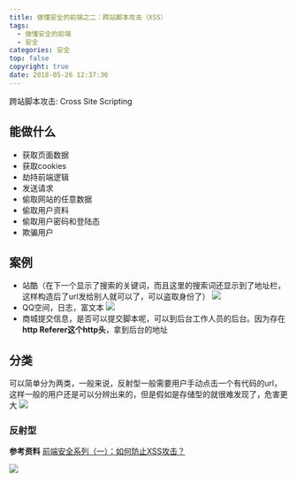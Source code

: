 ```yaml
---
title: 做懂安全的前端之二：跨站脚本攻击（XSS）
tags:
  - 做懂安全的前端
  - 安全
categories: 安全
top: false
copyright: true
date: 2018-05-26 12:37:36
---
```

跨站脚本攻击: Cross Site Scripting
<!--more-->
## 能做什么
* 获取页面数据
* 获取cookies
* 劫持前端逻辑
* 发送请求
* 偷取网站的任意数据
* 偷取用户资料
* 偷取用户密码和登陆态
* 欺骗用户

## 案例
* 站酷（在下一个显示了搜索的关键词，而且这里的搜索词还显示到了地址栏，这样构造后了url发给别人就可以了，可以盗取身份了）
![](http://static.zhyjor.com/201805271024_291.png)
* QQ空间，日志，富文本
![](http://static.zhyjor.com/201805271035_835.png)
* 商城提交信息，是否可以提交脚本呢，可以到后台工作人员的后台。因为存在**http Referer这个http头**，拿到后台的地址

## 分类
可以简单分为两类，一般来说，反射型一般需要用户手动点击一个有代码的url，这样一般的用户还是可以分辨出来的，但是假如是存储型的就很难发现了，危害更大
![](http://static.zhyjor.com/201805271043_989.png)
### 反射型


**参考资料**
[前端安全系列（一）：如何防止XSS攻击？](https://juejin.im/post/5bad9140e51d450e935c6d64)

![](http://static.zhyjor.com/wexin.png)
